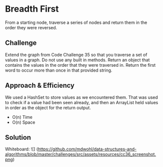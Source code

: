 # Breadth First
From a starting node, traverse a series of nodes and return them in the order they were reversed.
## Challenge
Extend the graph from Code Challenge 35 so that you traverse a set of values in a graph. Do not use any built in methods. Return an object that contains the values in the order that they were traversed in.
Return the first word to occur more than once in that provided string.
## Approach & Efficiency
We used a HashSet to store values as we encountered them. That was used to check if a value had been seen already, and then an ArrayList held values in order as the object for the return output.
- O(n) Time 
- O(n) Space
## Solution
Whiteboard: ![] (https://github.com/mdwohl/data-structures-and-algorithms/blob/master/challenges/src/assets/resources/cc36_screenshot.png)
